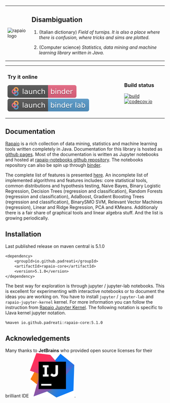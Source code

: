 
<table style="border: none">
<tr><td>

![rapaio logo](./docs/logo/logo-medium.png)
</td>
<td>

## Disambiguation

1.  (Italian dictionary) *Field of turnips. It is also a place 
where there is confusion, where tricks and sims are plotted.*

2.  (Computer science) *Statistics, data mining and machine learning 
library written in Java.*
</td>
</tr>
</table>
<table style="border: none">
<tr>
<td>

### Try it online
 
[![Launch rapaio with rapaio-jupyter-kernel jupyter binder](images/launch-binder.svg)](https://mybinder.org/v2/gh/padreati/rapaio-notebooks/master) 
[![Launch rapaio with rapaio-jupyter-kernel jupyter-lab binder](images/launch-binder-lab.svg)](https://mybinder.org/v2/gh/padreati/rapaio-notebooks/master?urlpath=lab)
</td>
<td>

### Build status

[![build](https://github.com/padreati/rapaio/actions/workflows/maven.yml/badge.svg)](https://github.com/padreati/rapaio/actions/workflows/maven.yml/badge.svg)
[![codecov.io](https://codecov.io/github/padreati/rapaio/coverage.svg?branch=master)](https://codecov.io/github/padreati/rapaio?branch=master)
</td>
</tr>
</table>

## Documentation

[Rapaio](https://padreati.github.io/rapaio/) is a rich collection of data mining, statistics and machine learning tools written completely
in Java. Documentation for this library is hosted as [github pages](https://padreati.github.io/rapaio/). Most of the documentation is
written as Jupyter notebooks and hosted at
[rapaio-notebooks github repository](https://github.com/padreati/rapaio-notebooks). The notebooks repository can also be spin up
through [binder]().

The complete list of features is presented [here](https://padreati.github.io/rapaio/complete-library-features/). An incomplete list of
implemented algorithms and features includes: core statistical tools, common distributions and hypothesis testing, Naive Bayes, Binary
Logistic Regression, Decision Trees (regression and classification), Random Forests (regression and classification), AdaBoost, Gradient
Boosting Trees (regression and classification), BinarySMO SVM, Relevant Vector Machines (regression), Linear and Ridge Regression, PCA and
KMeans. Additionaly there is a fair share of graphical tools and linear algebra stuff. And the list is growing periodically.

## Installation

Last published release on maven central is 5.1.0

    <dependency>
        <groupId>io.github.padreati</groupId>
        <artifactId>rapaio-core</artifactId>
        <version>5.1.0</version>
    </dependency>

The best way for exploration is through jupyter / jupyter-lab notebooks. This is excellent for experimenting with interactive notebooks or
to document the ideas you are working on. You have to install `jupyter` / `jupyter-lab` and `rapaio-jupyter-kernel` kernel. 
For more information you can follow the instruction from
[Rapaio Jupyter Kernel](https://github.com/padreati/rapaio-jupyter-kernel#installation). The following notation is specific to IJava kernel jupyter notation.

    %maven io.github.padreati:rapaio-core:5.1.0  

## Acknowledgements

Many thanks to **JetBrains** who provided open source licenses for their brilliant IDE 
[![a](images/intellij-idea_logos/logo.svg)](https://www.jetbrains.com/?from=rapaio).

